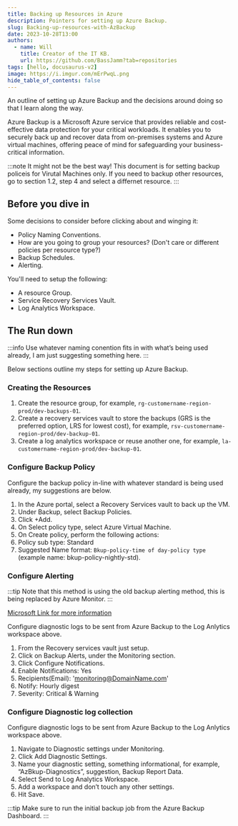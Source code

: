 ```yaml
---
title: Backing up Resources in Azure
description: Pointers for setting up Azure Backup.
slug: Backing-up-resources-with-AzBackup
date: 2023-10-28T13:00
authors:
  - name: Will
    title: Creator of the IT KB.
    url: https://github.com/BassJamm?tab=repositories
tags: [hello, docusaurus-v2]
image: https://i.imgur.com/mErPwqL.png
hide_table_of_contents: false
---
```


An outline of setting up Azure Backup and the decisions around doing so that I learn along the way.

<!--truncate-->

Azure Backup is a Microsoft Azure service that provides reliable and cost-effective data protection for your critical workloads. It enables you to securely back up and recover data from on-premises systems and Azure virtual machines, offering peace of mind for safeguarding your business-critical information.

:::note It might not be the best way!
This document is for setting backup policeis for Virutal Machines only. If you need to backup other resources, go to section 1.2, step 4 and select a differnet resource.
:::

## Before you dive in

Some decisions to consider before clicking about and winging it:

- Policy Naming Conventions.
- How are you going to group your resources? (Don't care or different policies per resource type?)
- Backup Schedules.
- Alerting.

You'll need to setup the following:

- A resource Group.
- Service Recovery Services Vault.
- Log Analytics Workspace.

## The Run down

:::info
Use whatever naming conention fits in with what’s being used already, I am just suggesting something here.
:::

Below sections outline my steps for setting up Azure Backup.

### Creating the Resources

1. Create the resource group, for example, `rg-customername-region-prod/dev-backups-01`.
2. Create a recovery services vault to store the backups (GRS is the preferred option, LRS for lowest cost), for example, `rsv-customername-region-prod/dev-backup-01`.
3. Create a log analytics workspace or reuse another one, for example, `la-customername-region-prod/dev-backup-01`.

### Configure Backup Policy

Configure the backup policy in-line with whatever standard is being used already, my suggestions are below.

1. In the Azure portal, select a Recovery Services vault to back up the VM.
2. Under Backup, select Backup Policies.
3. Click +Add.
4. On Select policy type, select Azure Virtual Machine.
5. On Create policy, perform the following actions:
6. Policy sub type: Standard
7. Suggested Name format: `Bkup-policy-time of day-policy type` (example name: bkup-policy-nightly-std).

### Configure Alerting

:::tip
Note that this method is using the old backup alerting method, this is being replaced by Azure Monitor.
:::

[Microsoft Link for more information](https://learn.microsoft.com/en-us/azure/backup/backup-azure-monitoring-built-in-monitor?tabs=recovery-services-vaults#turning-on-azure-monitor-alerts-for-job-failure-scenarios)

Configure diagnostic logs to be sent from Azure Backup to the Log Anlytics workspace above.

1. From the Recovery services vault just setup.
2. Click on Backup Alerts, under the Monitoring section.
3. Click Configure Notifications.
4. Enable Notifications: Yes
5. Recipients(Email): 'monitoring@DomainName.com'
6. Notify: Hourly digest
7. Severity: Critical & Warning

### Configure Diagnostic log collection

Configure diagnostic logs to be sent from Azure Backup to the Log Anlytics workspace above.

1. Navigate to Diagnostic settings under Monitoring.
2. Click Add Diagnostic Settings.
3. Name your diagnostic setting, something informational, for example, “AzBkup-Diagnostics”, suggestion, Backup Report Data.
4. Select Send to Log Analytics Workspace.
5. Add a workspace and don’t touch any other settings.
6. Hit Save.

:::tip
Make sure to run the initial backup job from the Azure Backup Dashboard.
:::
